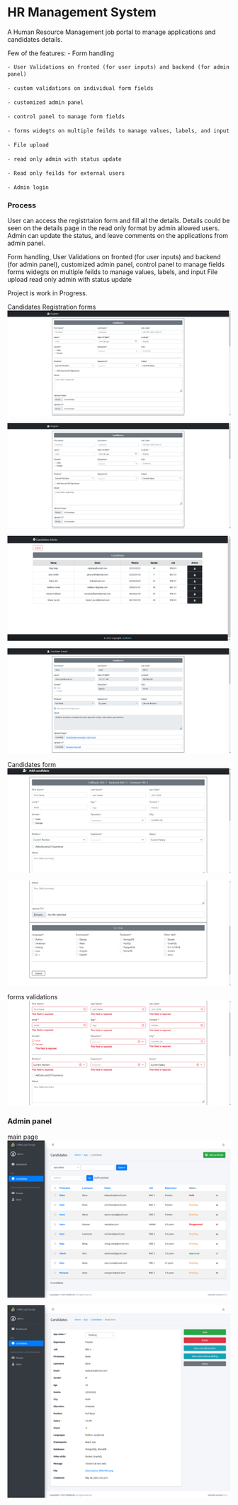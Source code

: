 # HR Management System

A Human Resource Management job portal to manage applications and candidates details.

Few of the features:
    - Form handling 

    - User Validations on fronted (for user inputs) and backend (for admin panel) 

    - custom validations on individual form fields 

    - customized admin panel

    - control panel to manage form fields

    - forms widegts on multiple feilds to manage values, labels, and input

    - File upload

    - read only admin with status update

    - Read only feilds for external users
    
    - Admin login


### Process
User can access the registrtaion form and fill all the details. 
Details could be seen on the details page in the read only format by admin allowed users.
Admin can update the status, and leave comments on the applications from admin panel.

Form handling, 
User Validations on fronted (for user inputs) and backend (for admin panel), 
customized admin panel,
control panel to manage fields
forms widegts on multiple feilds to manage values, labels, and input
File upload
read only admin with status update

Project is work in Progress.





Candidates Registration forms
![img](https://github.com/Siddharthbadal/HR-Management-System/blob/main/screenshots/register-form-1.png?raw=true)

![img](https://github.com/Siddharthbadal/HR-Management-System/blob/main/screenshots/register-form-1.png?raw=true)


![img](https://github.com/Siddharthbadal/HR-Management-System/blob/main/screenshots/candidates-list.png?raw=true)

![img](https://github.com/Siddharthbadal/HR-Management-System/blob/main/screenshots/candidates-details.png?raw=true)

Candidates form
![img](https://github.com/Siddharthbadal/HR-Management-System/blob/main/screenshots/user-form1.png?raw=true)

![img](https://github.com/Siddharthbadal/HR-Management-System/blob/main/screenshots/user-form2.png?raw=true)

forms validations
![img](https://github.com/Siddharthbadal/HR-Management-System/blob/main/screenshots/form-validation.png?raw=true)


### Admin panel
main page
![img](https://github.com/Siddharthbadal/HR-Management-System/blob/main/screenshots/admin-panel1.png?raw=true)

![img](https://github.com/Siddharthbadal/HR-Management-System/blob/main/screenshots/admin-panel2.png?raw=true)



